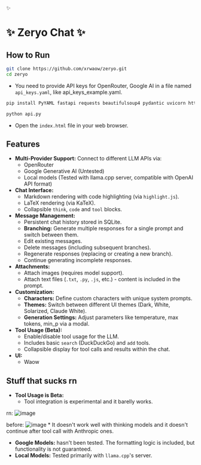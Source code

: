 ✨
# ✨ Zeryo Chat ✨

## How to Run
  ```bash
  git clone https://github.com/xrwaow/zeryo.git
  cd zeryo
  ```

  *   You need to provide API keys for OpenRouter, Google AI in a file named `api_keys.yaml`, like api_keys_example.yaml.

  ```bash
  pip install PyYAML fastapi requests beautifulsoup4 pydantic uvicorn httpx
  ```
  ```bash
  python api.py
  ```
  *   Open the `index.html` file in your web browser.

## Features

*   **Multi-Provider Support:** Connect to different LLM APIs via:
    *   OpenRouter
    *   Google Generative AI (Untested)
    *   Local models (Tested with llama.cpp server, compatible with OpenAI API format)
*   **Chat Interface:**
    *   Markdown rendering with code highlighting (via `highlight.js`).
    *   LaTeX rendering (via KaTeX).
    *   Collapsible `think`, `code` and `tool` blocks.
*   **Message Management:**
    *   Persistent chat history stored in SQLite.
    *   **Branching:** Generate multiple responses for a single prompt and switch between them.
    *   Edit existing messages.
    *   Delete messages (including subsequent branches).
    *   Regenerate responses (replacing or creating a new branch).
    *   Continue generating incomplete responses.
*   **Attachments:**
    *   Attach images (requires model support).
    *   Attach text files (`.txt`, `.py`, `.js`, etc.) - content is included in the prompt.
*   **Customization:**
    *   **Characters:** Define custom characters with unique system prompts.
    *   **Themes:** Switch between different UI themes (Dark, White, Solarized, Claude White).
    *   **Generation Settings:** Adjust parameters like temperature, max tokens, min_p via a modal.
*   **Tool Usage (Beta):**
    *   Enable/disable tool usage for the LLM.
    *   Includes basic `search` (DuckDuckGo) and `add` tools.
    *   Collapsible display for tool calls and results within the chat.
*   **UI:**
    *   Waow

## Stuff that sucks rn

*   **Tool Usage is Beta:**
    *   Tool integration is experimental and it barelly works.

rn:
![image](https://github.com/user-attachments/assets/b0506057-00da-4afb-8ecd-528e21792276)

before:
![image](https://github.com/user-attachments/assets/5b759472-da7e-44db-b8ff-c6644faabbb9)
    *   It doesn't work well with thinking models and it doesn't continue after tool call with Anthropic ones.
*   **Google Models:** hasn't been tested. The formatting logic is included, but functionality is not guaranteed.
*   **Local Models:** Tested primarily with `llama.cpp`'s server.
